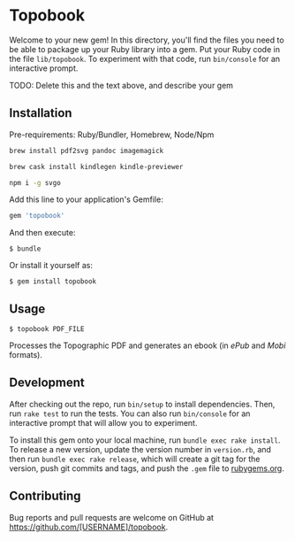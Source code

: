 # Topobook

Welcome to your new gem! In this directory, you'll find the files you need to be able to package up your Ruby library into a gem. Put your Ruby code in the file `lib/topobook`. To experiment with that code, run `bin/console` for an interactive prompt.

TODO: Delete this and the text above, and describe your gem

## Installation

Pre-requirements: Ruby/Bundler, Homebrew, Node/Npm

```sh
brew install pdf2svg pandoc imagemagick

brew cask install kindlegen kindle-previewer

npm i -g svgo
```

Add this line to your application's Gemfile:

```ruby
gem 'topobook'
```

And then execute:

    $ bundle

Or install it yourself as:

    $ gem install topobook

## Usage

    $ topobook PDF_FILE

Processes the Topographic PDF and generates an ebook (in *ePub* and *Mobi* formats).

## Development

After checking out the repo, run `bin/setup` to install dependencies. Then, run `rake test` to run the tests. You can also run `bin/console` for an interactive prompt that will allow you to experiment.

To install this gem onto your local machine, run `bundle exec rake install`. To release a new version, update the version number in `version.rb`, and then run `bundle exec rake release`, which will create a git tag for the version, push git commits and tags, and push the `.gem` file to [rubygems.org](https://rubygems.org).

## Contributing

Bug reports and pull requests are welcome on GitHub at https://github.com/[USERNAME]/topobook.
